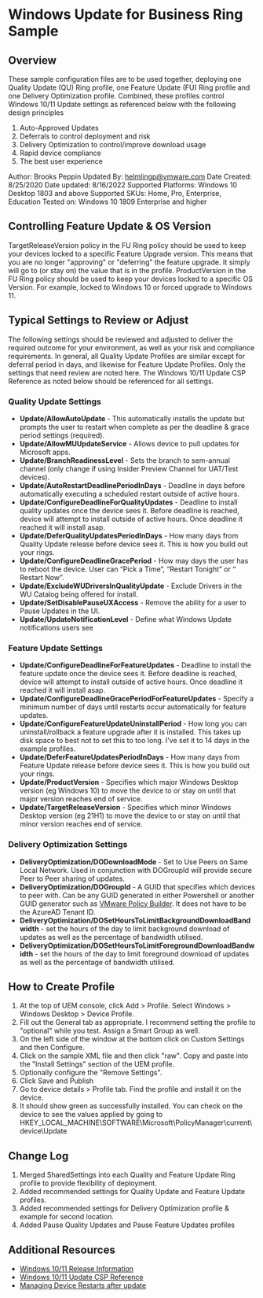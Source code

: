 # Windows Update for Business Ring Sample

## Overview
<!-- Summary Start -->
These sample configuration files are to be used together, deploying one Quality Update (QU) Ring profile, one Feature Update (FU) Ring profile and one Delivery Optimization profile. Combined, these profiles control Windows 10/11 Update settings as referenced below with the following design principles
1. Auto-Approved Updates
2. Deferrals to control deployment and risk
3. Delivery Optimization to control/improve download usage
4. Rapid device compliance
5. The best user experience

Author: Brooks Peppin
Updated By: helmlingp@vmware.com
Date Created: 8/25/2020
Date updated: 8/16/2022
Supported Platforms: Windows 10 Desktop 1803 and above 
Supported SKUs: Home, Pro, Enterprise, Education
Tested on: Windows 10 1809 Enterprise and higher
<!-- Summary End -->

## Controlling Feature Update & OS Version
TargetReleaseVersion policy in the FU Ring policy should be used to keep your devices locked to a specific Feature Upgrade version. This means that you are no longer "approving" or "deferring" the feature upgrade. It simply will go to (or stay on) the value that is in the profile. ProductVersion in the FU Ring policy should be used to keep your devices locked to a specific OS Version. For example, locked to Windows 10 or forced upgrade to Windows 11.

## Typical Settings to Review or Adjust
The following settings should be reviewed and adjusted to deliver the required outcome for your environment, as well as your risk and compliance requirements. In general, all Quality Update Profiles are similar except for deferral period in days, and likewise for Feature Update Profiles.
Only the settings that need review are noted here. The Windows 10/11 Update CSP Reference as noted below should be referenced for all settings.

### Quality Update Settings
- **Update/AllowAutoUpdate** - This automatically installs the update but prompts the user to restart when complete as per the deadline & grace period settings (required).
- **Update/AllowMUUpdateService** - Allows device to pull updates for Microsoft apps.
- **Update/BranchReadinessLevel** - Sets the branch to sem-annual channel (only change if using Insider Preview Channel for UAT/Test devices).
- **Update/AutoRestartDeadlinePeriodInDays** - Deadline in days before automatically executing a scheduled restart outside of active hours.
- **Update/ConfigureDeadlineForQualityUpdates** - Deadline to install quality updates once the device sees it. Before deadline is reached, device will attempt to install outside of active hours. Once deadline it reached it will install asap.
- **Update/DeferQualityUpdatesPeriodInDays** - How many days from Quality Update release before device sees it. This is how you build out your rings. 
- **Update/ConfigureDeadlineGracePeriod** - How may days the user has to reboot the device. User can “Pick a Time”, “Restart Tonight”  or “ Restart Now”.
- **Update/ExcludeWUDriversInQualityUpdate** - Exclude Drivers in the WU Catalog being offered for install. 
- **Update/SetDisablePauseUXAccess** - Remove the ability for a user to Pause Updates in the UI.
- **Update/UpdateNotificationLevel** - Define what Windows Update notifications users see

### Feature Update Settings
- **Update/ConfigureDeadlineForFeatureUpdates** - Deadline to install the feature update once the device sees it. Before deadline is reached, device will attempt to install outside of active hours. Once deadline it reached it will install asap.
- **Update/ConfigureDeadlineGracePeriodForFeatureUpdates** - Specify a minimum number of days until restarts occur automatically for feature updates.
- **Update/ConfigureFeatureUpdateUninstallPeriod** - How long you can uninstall/rollback a feature upgrade after it is installed. This takes up disk space to best not to set this to too long. I've set it to 14 days in the example profiles. 
- **Update/DeferFeatureUpdatesPeriodInDays** - How many days from Feature Update release before device sees it. This is how you build out your rings.
- **Update/ProductVersion** - Specifies which major Windows Desktop version (eg Windows 10) to move the device to or stay on until that major version reaches end of service.
- **Update/TargetReleaseVersion** - Specifies which minor Windows Desktop version (eg 21H1) to move the device to or stay on until that minor version reaches end of service.

### Delivery Optimization Settings
- **DeliveryOptimization/DODownloadMode** - Set to Use Peers on Same Local Network. Used in conjunction with DOGroupId will provide secure Peer to Peer sharing of updates.
- **DeliveryOptimization/DOGroupId** - A GUID that specifies which devices to peer with. Can be any GUID generated in either Powershell or another GUID generator such as [VMware Policy Builder](https://vmwarepolicybuilder.com/). It does not have to be the AzureAD Tenant ID.
- **DeliveryOptimization/DOSetHoursToLimitBackgroundDownloadBandwidth** - set the hours of the day to limit background download of updates as well as the percentage of bandwidth utilised.
- **DeliveryOptimization/DOSetHoursToLimitForegroundDownloadBandwidth** - set the hours of the day to limit foreground download of updates as well as the percentage of bandwidth utilised.

## How to Create Profile
1. At the top of UEM console, click Add > Profile. Select Windows > Windows Desktop > Device Profile. 
2. Fill out the General tab as appropriate. I recommend setting the profile to "optional" while you test. Assign a Smart Group as well.
3. On the left side of the window at the bottom click on Custom Settings and then Configure.
4. Click on the sample XML file and then click "raw". Copy and paste into the "Install Settings" section of the UEM profile. 
5. Optionally configure the "Remove Settings". 
6. Click Save and Publish
7. Go to device details > Profile tab. Find the profile and install it on the device.
8. It should show green as successfully installed. You can check on the device to see the values applied by going to HKEY_LOCAL_MACHINE\SOFTWARE\Microsoft\PolicyManager\current\device\Update

## Change Log
1. Merged SharedSettings into each Quality and Feature Update Ring profile to provide flexibility of deployment.
2. Added recommended settings for Quality Update and Feature Update profiles.
3. Added recommended settings for Delivery Optimization profile & example for second location.
4. Added Pause Quality Updates and Pause Feature Updates profiles

## Additional Resources
* [Windows 10/11 Release Information](https://docs.microsoft.com/en-us/windows/release-information/)
* [Windows 10/11 Update CSP Reference](https://docs.microsoft.com/en-us/windows/client-management/mdm/policy-csp-update)
* [Managing Device Restarts after update](https://docs.microsoft.com/en-us/windows/deployment/update/waas-restart)
